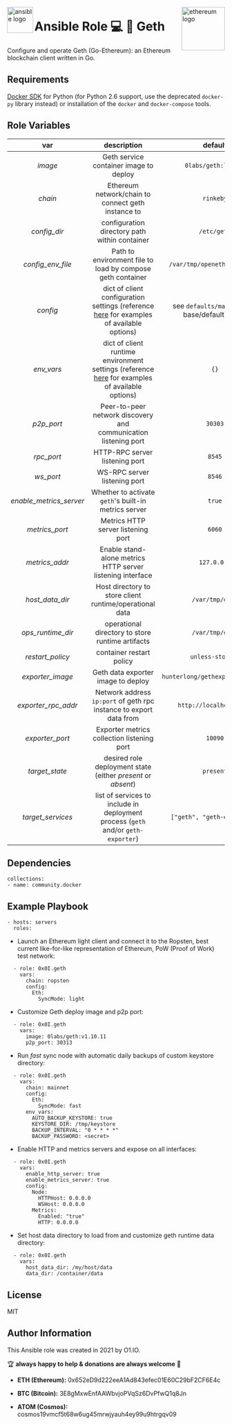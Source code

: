 <p><img src="https://code.benco.io/icon-collection/logos/ansible.svg" alt="ansible logo" title="ansible" align="left" height="60" /></p>
<p><img src="https://upload.wikimedia.org/wikipedia/commons/thumb/6/6f/Ethereum-icon-purple.svg/1200px-Ethereum-icon-purple.svg.png" alt="ethereum logo" title="ethereum" align="right" height="100" /></p>

Ansible Role 💻 🔗 Geth
=========

Configure and operate Geth (Go-Ethereum): an Ethereum blockchain client written in Go.

Requirements
------------

[Docker SDK](https://docker-py.readthedocs.io/en/stable/) for Python (for Python 2.6 support, use the deprecated `docker-py` library instead) or installation of the `docker` and `docker-compose` tools.

Role Variables
--------------

| var | description | default |
| :---: | :---: | :---: |
| *image* | Geth service container image to deploy | `0labs/geth:latest` |
| *chain* | Ethereum network/chain to connect geth instance to | `rinkeby` |
| *config_dir* | configuration directory path within container | `/etc/geth` |
| *config_env_file* | Path to environment file to load by compose geth container | `/var/tmp/openethereum/.env` |
| *config* | dict of client configuration settings (reference [here](https://gist.github.com/0x0I/5887dae3cdf4620ca670e3b194d82cba) for examples of available options) | see `defaults/main.yml` for base/default config |
| *env_vars* | dict of client runtime environment settings (reference [here](https://github.com/0x0I/container-file-geth#operations) for examples of available options) | `{}` |
| *p2p_port* | Peer-to-peer network discovery and communication listening port | `30303` |
| *rpc_port* | HTTP-RPC server listening port | `8545` |
| *ws_port* | WS-RPC server listening port | `8546` |
| *enable_metrics_server* | Whether to activate `geth`'s built-in metrics server | `true` |
| *metrics_port* | Metrics HTTP server listening port | `6060` |
| *metrics_addr* | Enable stand-alone metrics HTTP server listening interface | `127.0.0.1` |
| *host_data_dir* | Host directory to store client runtime/operational data | `/var/tmp/geth` |
| *ops_runtime_dir* | operational directory to store runtime artifacts | `/var/tmp/geth` |
| *restart_policy* | container restart policy | `unless-stopped` |
| *exporter_image* | Geth data exporter image to deploy | `hunterlong/gethexporter:latest` |
| *exporter_rpc_addr* | Network address `ip:port` of geth rpc instance to export data from | `http://localhost:8545` |
| *exporter_port* | Exporter metrics collection listening port | `10090` |
| *target_state* | desired role deployment state (either *present* or *absent*) | `present` |
| *target_services* | list of services to include in deployment process (`geth` and/or `geth-exporter`) | `["geth", "geth-exporter"]` |

Dependencies
------------
```
collections:
- name: community.docker
```
Example Playbook
----------------
```
- hosts: servers
  roles:
```

* Launch an Ethereum light client and connect it to the Ropsten, best current like-for-like representation of Ethereum, PoW (Proof of Work) test network:
```
  - role: 0x0I.geth
    vars:
      chain: ropsten
      config:
        Eth:
          SyncMode: light
```

* Customize Geth deploy image and p2p port:
```
  - role: 0x0I.geth
    vars:
      image: 0labs/geth:v1.10.11
      p2p_port: 30313
```

* Run *fast* sync node with automatic daily backups of custom keystore directory:
```
  - role: 0x0I.geth
    vars:
      chain: mainnet
      config:
        Eth:
          SyncMode: fast
      env_vars:
        AUTO_BACKUP_KEYSTORE: true
        KEYSTORE_DIR: /tmp/keystore
        BACKUP_INTERVAL: "0 * * * *"
        BACKUP_PASSWORD: <secret>
```

* Enable HTTP and metrics servers and expose on all interfaces:
```
  - role: 0x0I.geth
    vars:
      enable_http_server: true
      enable_metrics_server: true
      config:
        Node:
          HTTPHost: 0.0.0.0
          WSHost: 0.0.0.0
        Metrics:
          Enabled: "true"
          HTTP: 0.0.0.0
```

* Set host data directory to load from and customize geth runtime data directory:
```
  - role: 0x0I.geth
    vars:
      host_data_dir: /my/host/data
      data_dir: /container/data
```

License
-------

MIT

Author Information
------------------

This Ansible role was created in 2021 by O1.IO.

🏆 **always happy to help & donations are always welcome** 💸

* **ETH (Ethereum):** 0x652eD9d222eeA1Ad843efec01E60C29bF2CF6E4c

* **BTC (Bitcoin):** 3E8gMxwEnfAAWbvjoPVqSz6DvPfwQ1q8Jn

* **ATOM (Cosmos):** cosmos19vmcf5t68w6ug45mrwjyauh4ey99u9htrgqv09
